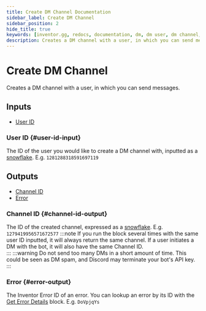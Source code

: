 ```yaml
---
title: Create DM Channel Documentation
sidebar_label: Create DM Channel
sidebar_position: 2
hide_title: true
keywords: [inventor.gg, redocs, documentation, dm, dm user, dm channel, create dm channel, initiate dm]
description: Creates a DM channel with a user, in which you can send messages.
---
```

# Create DM Channel
Creates a DM channel with a user, in which you can send messages.

## Inputs

- [User ID](#user-id-input)

### User ID {#user-id-input}
The ID of the user you would like to create a DM channel with, inputted as a [snowflake](/inventor-reference/types/string/snowflake). E.g. `1281288318591697119`

## Outputs

- [Channel ID](#channel-id-output)
- [Error](#error-output)

### Channel ID {#channel-id-output}
The ID of the created channel, expressed as a [snowflake](/inventor-reference/types/string/snowflake). E.g. `1279419956571672577`
:::note
If you run the block several times with the same user ID inputted, it will always return the same channel. If a user initiates a DM with the bot, it will also have the same Channel ID.  
:::
:::warning
Do not send too many DMs in a short amount of time. This could be seen as DM spam, and Discord may terminate your bot's API key.
:::
### Error {#error-output}
The Inventor Error ID of an error. You can lookup an error by its ID with the [Get Error Details](/inventor-reference/blocks/utilities/get-error-details) block. E.g. `DoVpjqYs`